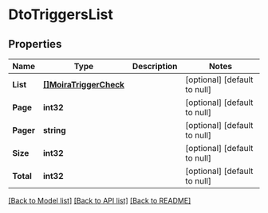 # DtoTriggersList

## Properties
Name | Type | Description | Notes
------------ | ------------- | ------------- | -------------
**List** | [**[]MoiraTriggerCheck**](moira.TriggerCheck.md) |  | [optional] [default to null]
**Page** | **int32** |  | [optional] [default to null]
**Pager** | **string** |  | [optional] [default to null]
**Size** | **int32** |  | [optional] [default to null]
**Total** | **int32** |  | [optional] [default to null]

[[Back to Model list]](../README.md#documentation-for-models) [[Back to API list]](../README.md#documentation-for-api-endpoints) [[Back to README]](../README.md)

